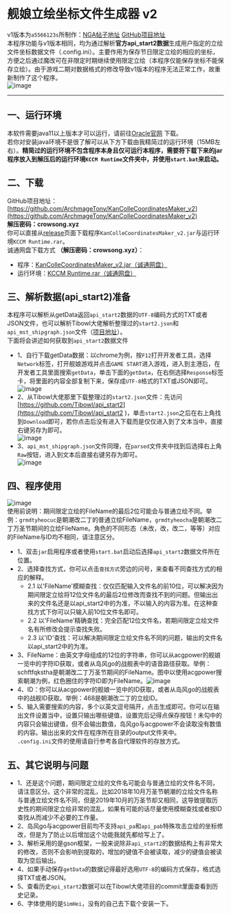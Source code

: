 # 舰娘立绘坐标文件生成器 v2  
v1版本为`a5566123s`所制作：[NGA帖子地址](https://bbs.nga.cn/read.php?tid=13252143&rand=442) [GitHub项目地址](https://github.com/a5566123s/KanColleCoordinatesMaker)  
本程序功能与v1版本相同，均为通过解析**官方api_start2数据**生成用户指定的立绘文件坐标数据文件（.config.ini）。主要作用为保存节日限定立绘的相应的坐标，方便之后通过魔改可在非限定时期继续使用限定立绘（本程序仅能保存坐标不能保存立绘）。由于游戏二期对数据格式的修改导致v1版本的程序无法正常工作，故重新制作了这个程序。  
![image](https://www.crowsong.xyz/wp-content/uploads/2020/04/2020081206501331.png )  
***
## 一、运行环境  
本软件需要java11以上版本才可以运行，请前往[Oracle官网](https://www.oracle.com/java/technologies/javase-jdk11-downloads.html "点击此处跳转") 下载。  
若你对安装java环境不是很了解可以从下方下载由我精简过的运行环境（15MB左右）。**精简过的运行环境不包含程序本身且仅可运行本程序，需要将下载下来的jar程序放入到解压后的运行环境`KCCM Runtime`文件夹中，并使用`start.bat`来启动。**  
## 二、下载
GitHub项目地址：[https://github.com/ArchmageTony/KanColleCoordinatesMaker_v2](https://github.com/ArchmageTony/KanColleCoordinatesMaker_v2)  
**解压密码：crowsong.xyz**  
你可以直接从[release](https://github.com/ArchmageTony/KanColleCoordinatesMaker_v2/releases )页面下载程序`KanColleCoordinatesMaker_v2.jar`与运行环境`KCCM Runtime.rar`。  
诚通网盘下载方式 **（解压密码：crowsong.xyz）**：  
- 程序：[KanColleCoordinatesMaker_v2.jar（诚通网盘）](https://t00y.com/file/2276132-456748015 "解压密码：crowsong.xyz")  
- 运行环境：[KCCM Runtime.rar（诚通网盘）](https://t00y.com/file/2276132-456384453 "解压密码：crowsong.xyz")  

## 三、解析数据(api_start2)准备
本程序可以解析从getData返回`api_start2`数据的`UTF-8`编码方式的TXT或者JSON文件，也可以解析Tibowl大佬解析整理过的`start2.json`和`api_mst_shipgraph.json`文件（[项目地址](https://github.com/Tibowl/api_start2  )）。  
下面将会讲述如何获取到`api_start2`数据文件  
- 1、自行下载getData数据：以chrome为例，按`F12`打开开发者工具，选择`Network`标签，打开舰娘游戏并点击`GAME START`进入游戏，进入到主港后，在开发者工具里面搜索`getData`，单击下面的`getData`，在右侧选择`Response`标签卡，将里面的内容全部复制下来，保存成`UTF-8`格式的TXT或JSON即可。  
![image](https://www.crowsong.xyz/wp-content/uploads/2020/04/2020080709371744.png )  
- 2、从Tibowl大佬那里下载整理过的`start2.json`文件：先访问[https://github.com/Tibowl/api_start2](https://github.com/Tibowl/api_start2  )，单击`start2.json`之后在右上角找到`Download`即可，若你点击后没有进入下载而是仅仅进入到了文本当中，直接右键另存为即可。  
![image](https://www.crowsong.xyz/wp-content/uploads/2020/04/2020080709414383.png )  
- 3、`api_mst_shipgraph.json`文件同理，在`parsed`文件夹中找到后选择右上角`Raw`按钮，进入到文本后直接右键另存为即可。  
![image](https://www.crowsong.xyz/wp-content/uploads/2020/04/2020080709414468.png )  

## 四、程序使用
![image](https://www.crowsong.xyz/wp-content/uploads/2020/04/2020081208425860.png )  
使用前说明：期间限定立绘的FileName的最后2位可能会与普通立绘不同。举例：`grmdtyheocuc`是朝潮改二丁的普通立绘FileName，`grmdtyheocha`是朝潮改二丁万圣节期间的立绘FileName。角色的不同形态（未改，改，改二，等等）对应的FileName与ID均不相同，请注意区分。  
- 1、双击`jar`启用程序或者使用`start.bat`启动后选择`api_start2`数据文件所在位置。  
- 2、选择查找方式，你可以点击`查找方式`旁边的问号，来查看不同查找方式的相应的解释。  
  - 2.1 以'FileName'模糊查找：仅仅匹配输入文件名的前10位，可以解决因为期间限定立绘将12位文件名的最后2位修改而查找不到的问题。但输出出来的文件名还是以api_start2中的为准，不以输入的内容为准。在这种查找方式下你可以只输入前10位文件名即可。  
  - 2.2 以'FileName'精确查找：完全匹配12位文件名，若期间限定立绘文件名有所修改会提示查找失败。  
  - 2.3 以'ID'查找：可以解决期间限定立绘文件名不同的问题，输出的文件名以api_start2中的为准。  
- 3、FileName：由英文字母组成的12位的字符串，你可以从acgpower的舰娘一览中的字符ID获取，或者从岛风go的战舰表中的语音路径获取。举例：schftfqkstha是朝潮改二丁万圣节期间的FileName。图中以使用acgpower搜索朝潮为例，红色圈住的字符ID即为FileName。![image](https://www.crowsong.xyz/wp-content/uploads/2020/04/20200807095259100.png )  
- 4、ID：你可以从acgpower的舰娘一览中的ID获取，或者从岛风go的战舰表中的战舰ID获取。举例：468是朝潮改二丁的立绘ID。  
- 5、输入需要搜索的内容，多个以英文逗号隔开，点击生成即可。你可以在输出文件设置当中，设置只输出哪些键值，设置完后记得点保存按钮！未勾中的内容只会输出键值，但不会输出数值，岛风go与acgpower不会读取没有数值的内容。输出出来的文件在程序所在目录的output文件夹中。  
`.config.ini`文件的使用请自行参考各自代理软件的存放方式。  
## 五、其它说明与问题
- 1、还是这个问题，期间限定立绘的文件名可能会与普通立绘的文件名不同，请注意区分。这个非常的混乱，比如2018年10月万圣节朝潮的立绘文件名称与普通立绘文件名不同，但是2019年10月的万圣节却又相同，这导致提取历史性的期间限定立绘非常的混乱，如果有可能的话尽量使用模糊查找或者按ID查找从而减少不必要的工作量。  
- 2、岛风go与acgpower目前均不支持`api_pa`和`api_pab`特殊攻击立绘的坐标修改，但是为了防止以后增加这个功能我就先都给写上了。  
- 3、解析采用的是gson框架，一般来说除非`api_start2`的数据结构上有非常大的修改，否则不会影响到提取的，增加的键值不会被读取，减少的键值会被读取为空后输出。  
- 4、如果手动保存`getData`的数据记得最好选用`UTF-8`的编码方式保存，格式选择TXT或者JSON。  
- 5、查看历史`api_start2`数据可以在Tibowl大佬项目的commit里面查看到历史记录。  
- 6、字体使用的是`SimHei`，没有的自己去下载个安装一下。  
